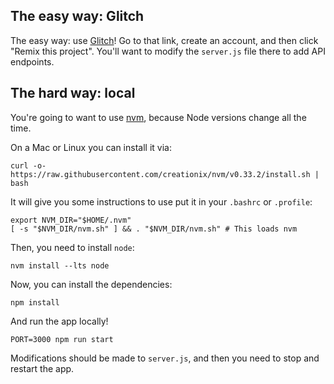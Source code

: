 ## The easy way: Glitch
The easy way: use [Glitch](https://glitch.com/edit/#!/rest-api-challenge?path=server.js)!
Go to that link, create an account, and then click "Remix this project".
You'll want to modify the `server.js` file there to add API endpoints.

## The hard way: local

You're going to want to use [nvm](https://github.com/creationix/nvm), because Node versions change all the time.

On a Mac or Linux you can install it via:

```
curl -o- https://raw.githubusercontent.com/creationix/nvm/v0.33.2/install.sh | bash
```

It will give you some instructions to use put it in your `.bashrc` or `.profile`:

```
export NVM_DIR="$HOME/.nvm"
[ -s "$NVM_DIR/nvm.sh" ] && . "$NVM_DIR/nvm.sh" # This loads nvm
```

Then, you need to install `node`:

```
nvm install --lts node
```

Now, you can install the dependencies:

```
npm install
```

And run the app locally!

```
PORT=3000 npm run start
```

Modifications should be made to `server.js`, and then you need to stop and restart the app.
